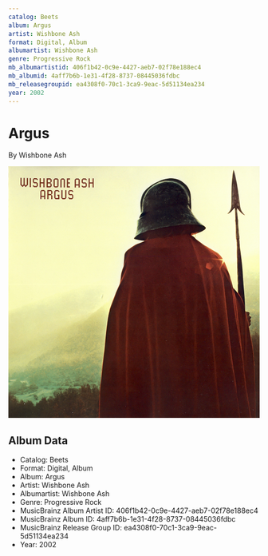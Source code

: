 ```yaml
---
catalog: Beets
album: Argus
artist: Wishbone Ash
format: Digital, Album
albumartist: Wishbone Ash
genre: Progressive Rock
mb_albumartistid: 406f1b42-0c9e-4427-aeb7-02f78e188ec4
mb_albumid: 4aff7b6b-1e31-4f28-8737-08445036fdbc
mb_releasegroupid: ea4308f0-70c1-3ca9-9eac-5d51134ea234
year: 2002
---
```


# Argus

By Wishbone Ash

![](../../assets/beetscovers/Wishbone_Ash-Argus.png)

## Album Data

- Catalog: Beets
- Format: Digital, Album
- Album: Argus
- Artist: Wishbone Ash
- Albumartist: Wishbone Ash
- Genre: Progressive Rock
- MusicBrainz Album Artist ID: 406f1b42-0c9e-4427-aeb7-02f78e188ec4
- MusicBrainz Album ID: 4aff7b6b-1e31-4f28-8737-08445036fdbc
- MusicBrainz Release Group ID: ea4308f0-70c1-3ca9-9eac-5d51134ea234
- Year: 2002

